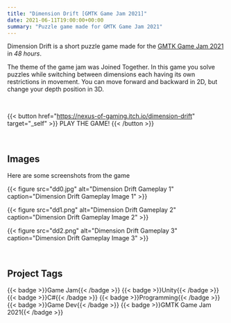 ```yaml
---
title: "Dimension Drift [GMTK Game Jam 2021]"
date: 2021-06-11T19:00:00+00:00
summary: "Puzzle game made for GMTK Game Jam 2021"
---
```


Dimension Drift is a short puzzle game made for the [GMTK Game Jam 2021](https://itch.io/jam/gmtk-2021) in *48 hours*.

The theme of the game jam was Joined Together. In this game you solve puzzles while switching between dimensions each having its own restrictions in movement. You can  move forward and backward in 2D, but change your depth position in 3D.

</br>

{{< button href="https://nexus-of-gaming.itch.io/dimension-drift" target="_self" >}}
PLAY THE GAME!
{{< /button >}}

</br>

## Images

Here are some screenshots from the game

{{< figure
    src="dd0.jpg"
    alt="Dimension Drift Gameplay 1"
    caption="Dimension Drift Gameplay Image 1"
    >}}

{{< figure
    src="dd1.png"
    alt="Dimension Drift Gameplay 2"
    caption="Dimension Drift Gameplay Image 2"
    >}}

{{< figure
    src="dd2.png"
    alt="Dimension Drift Gameplay 3"
    caption="Dimension Drift Gameplay Image 3"
    >}}

</br>

## Project Tags

<div style="display: flex; flex-wrap: wrap; gap: 10px;">
  {{< badge >}}Game Jam{{< /badge >}}
  {{< badge >}}Unity{{< /badge >}}
  {{< badge >}}C#{{< /badge >}}
  {{< badge >}}Programming{{< /badge >}}
  {{< badge >}}Game Dev{{< /badge >}}
  {{< badge >}}GMTK Game Jam 2021{{< /badge >}}
</div>
